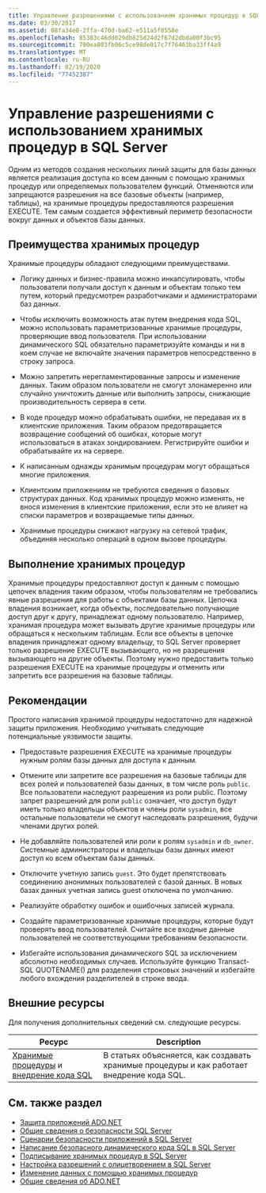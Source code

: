```yaml
---
title: Управление разрешениями с использованием хранимых процедур в SQL Server
ms.date: 03/30/2017
ms.assetid: 08fa34e8-2ffa-470d-ba62-e511a5f8558e
ms.openlocfilehash: 85383c46dd029db825d24d2f67d2dbda00f3bc95
ms.sourcegitcommit: 700ea803fb06c5ce98de017c7f76463ba33ff4a9
ms.translationtype: MT
ms.contentlocale: ru-RU
ms.lasthandoff: 02/19/2020
ms.locfileid: "77452387"
---
```

# <a name="managing-permissions-with-stored-procedures-in-sql-server"></a>Управление разрешениями с использованием хранимых процедур в SQL Server
Одним из методов создания нескольких линий защиты для базы данных является реализация доступа ко всем данным с помощью хранимых процедур или определяемых пользователем функций. Отменяются или запрещаются разрешения на все базовые объекты (например, таблицы), на хранимые процедуры предоставляются разрешения EXECUTE. Тем самым создается эффективный периметр безопасности вокруг данных и объектов базы данных.  
  
## <a name="stored-procedure-benefits"></a>Преимущества хранимых процедур  
 Хранимые процедуры обладают следующими преимуществами.  
  
- Логику данных и бизнес-правила можно инкапсулировать, чтобы пользователи получали доступ к данным и объектам только тем путем, который предусмотрен разработчиками и администраторами баз данных.  
  
- Чтобы исключить возможность атак путем внедрения кода SQL, можно использовать параметризованные хранимые процедуры, проверяющие ввод пользователя. При использовании динамического SQL обязательно параметризуйте команды и ни в коем случае не включайте значения параметров непосредственно в строку запроса.  
  
- Можно запретить нерегламентированные запросы и изменение данных. Таким образом пользователи не смогут злонамеренно или случайно уничтожить данные или выполнить запросы, снижающие производительность сервера в сети.  
  
- В коде процедур можно обрабатывать ошибки, не передавая их в клиентские приложения. Таким образом предотвращается возвращение сообщений об ошибках, которые могут использоваться в атаках зондированием. Регистрируйте ошибки и обрабатывайте их на сервере.  
  
- К написанным однажды хранимым процедурам могут обращаться многие приложения.  
  
- Клиентским приложениям не требуются сведения о базовых структурах данных. Код хранимых процедур можно изменять, не внося изменения в клиентские приложения, если это не влияет на списки параметров и возвращаемые типы данных.  
  
- Хранимые процедуры снижают нагрузку на сетевой трафик, объединяя несколько операций в одном вызове процедуры.  
  
## <a name="stored-procedure-execution"></a>Выполнение хранимых процедур  
 Хранимые процедуры предоставляют доступ к данным с помощью цепочек владения таким образом, чтобы пользователям не требовались явные разрешения для работы с объектами базы данных. Цепочка владения возникает, когда объекты, последовательно получающие доступ друг к другу, принадлежат одному пользователю. Например, хранимая процедура может вызывать другие хранимые процедуры или обращаться к нескольким таблицам. Если все объекты в цепочке владения принадлежат одному владельцу, то SQL Server проверяет только разрешение EXECUTE вызывающего, но не разрешения вызывающего на другие объекты. Поэтому нужно предоставить только разрешения EXECUTE на хранимые процедуры и отменить или запретить все разрешения на базовые таблицы.  
  
## <a name="best-practices"></a>Рекомендации  
 Простого написания хранимой процедуры недостаточно для надежной защиты приложения. Необходимо учитывать следующие потенциальные уязвимости защиты.  
  
- Предоставьте разрешения EXECUTE на хранимые процедуры нужным ролям базы данных для доступа к данным.  
  
- Отмените или запретите все разрешения на базовые таблицы для всех ролей и пользователей базы данных, в том числе роль `public`. Все пользователи наследуют разрешения из роли public. Поэтому запрет разрешений для роли `public` означает, что доступ будут иметь только владельцы объектов и члены роли `sysadmin`, все остальные пользователи не смогут наследовать разрешения, будучи членами других ролей.  
  
- Не добавляйте пользователей или роли к ролям `sysadmin` и `db_owner`. Системные администраторы и владельцы базы данных имеют доступ ко всем объектам базы данных.  
  
- Отключите учетную запись `guest`. Это будет препятствовать соединению анонимных пользователей с базой данных. В новых базах данных учетная запись guest отключена по умолчанию.  
  
- Реализуйте обработку ошибок и ошибочных записей журнала.  
  
- Создайте параметризованные хранимые процедуры, которые будут проверять ввод пользователей. Считайте все входные данные пользователей не соответствующими требованиям безопасности.  
  
- Избегайте использования динамического SQL за исключением абсолютно необходимых случаев. Используйте функцию Transact-SQL QUOTENAME() для разделения строковых значений и избегайте любого вхождения разделителей в строке ввода.  
  
## <a name="external-resources"></a>Внешние ресурсы  
 Для получения дополнительных сведений см. следующие ресурсы.  
  
|Ресурс|Description|  
|--------------|-----------------|  
|[Хранимые процедуры](/sql/relational-databases/stored-procedures/stored-procedures-database-engine) и [внедрение кода SQL](/sql/relational-databases/security/sql-injection)|В статьях объясняется, как создавать хранимые процедуры и как работает внедрение кода SQL.|  
  
## <a name="see-also"></a>См. также раздел

- [Защита приложений ADO.NET](../securing-ado-net-applications.md)
- [Общие сведения о безопасности SQL Server](overview-of-sql-server-security.md)
- [Сценарии безопасности приложений в SQL Server](application-security-scenarios-in-sql-server.md)
- [Написание безопасного динамического кода SQL в SQL Server](writing-secure-dynamic-sql-in-sql-server.md)
- [Подписывание хранимых процедур в SQL Server](signing-stored-procedures-in-sql-server.md)
- [Настройка разрешений с олицетворением в SQL Server](customizing-permissions-with-impersonation-in-sql-server.md)
- [Изменение данных с помощью хранимых процедур](../modifying-data-with-stored-procedures.md)
- [Общие сведения об ADO.NET](../ado-net-overview.md)
